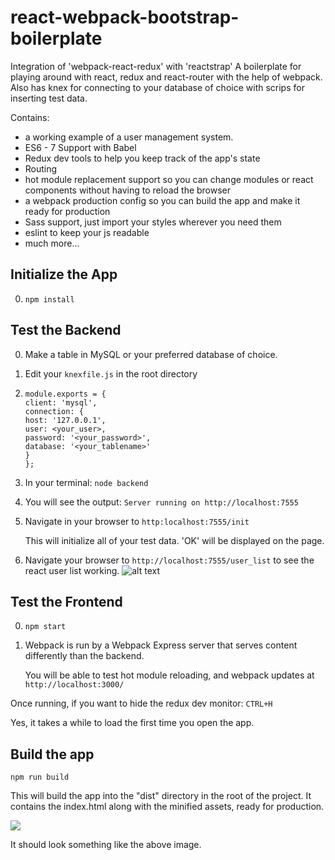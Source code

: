 
# react-webpack-bootstrap-boilerplate
Integration of 'webpack-react-redux' with 'reactstrap'
A boilerplate for playing around with react, redux and react-router with the help of webpack.
Also has knex for connecting to your database of choice with scrips for inserting test data.

Contains: 

* a working example of a user management system.
* ES6 - 7 Support with Babel
* Redux dev tools to help you keep track of the app's state
* Routing
* hot module replacement support so you can change modules or react components without having to reload the browser
* a webpack production config so you can build the app and make it ready for production
* Sass support, just import your styles wherever you need them
* eslint to keep your js readable
* much more...


## Initialize the App

0. ```npm install```

## Test the Backend

0. Make a table in MySQL or your preferred database of choice.
0. Edit your `knexfile.js` in the root directory

0. `module.exports = {`  
    `client: 'mysql',`  
    `connection: {`  
        `host: '127.0.0.1',`  
        `user: <your_user>,`  
        `password: '<your_password>',`  
        `database: '<your_tablename>'`  
    `}`  
`};`  

0. In your terminal:
    ```node backend```

0. You will see the output:
    ```Server running on http://localhost:7555```

0. Navigate in your browser to `http:localhost:7555/init`

    This will initialize all of your test data. 'OK' will be displayed on the page.

0. Navigate your browser to `http://localhost:7555/user_list` to see the react user list working.
![alt text](https://github.com/syntacticsolutions/react-webpack-bootstrap-boilerplate/blob/master/example_images/Screen%20Shot%202017-11-21%20at%203.23.43%20PM.png)

## Test the Frontend

0. ```npm start```

0. Webpack is run by a Webpack Express server that serves content differently than the backend.

    You will be able to test hot module reloading, and webpack updates at `http://localhost:3000/`

Once running, if you want to hide the redux dev monitor: ```CTRL+H```

Yes, it takes a while to load the first time you open the app.

## Build the app
```npm run build```

This will build the app into the "dist" directory in the root of the project. It contains the index.html along with the minified assets, ready for production.

![](http://i.imgur.com/uUg2A3S.png)

It should look something like the above image.



